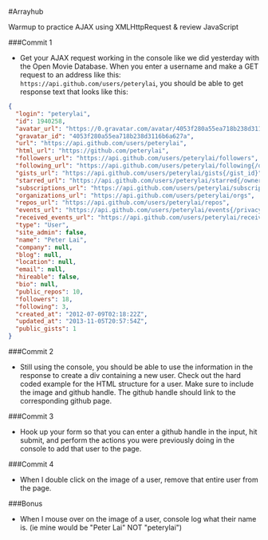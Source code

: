 #Arrayhub

Warmup to practice AJAX using XMLHttpRequest & review JavaScript

###Commit 1

* Get your AJAX request working in the console like we did yesterday with the Open Movie Database. When you enter a username and make a GET request to an address like this: `https://api.github.com/users/peterylai`, you should be able to get response text that looks like this:

```json
{
  "login": "peterylai",
  "id": 1940258,
  "avatar_url": "https://0.gravatar.com/avatar/4053f280a55ea718b238d3116b6a627a?d=https%3A%2F%2Fidenticons.github.com%2Fdb486e14f5d3617c0a08b61015e56d3d.png&r=x",
  "gravatar_id": "4053f280a55ea718b238d3116b6a627a",
  "url": "https://api.github.com/users/peterylai",
  "html_url": "https://github.com/peterylai",
  "followers_url": "https://api.github.com/users/peterylai/followers",
  "following_url": "https://api.github.com/users/peterylai/following{/other_user}",
  "gists_url": "https://api.github.com/users/peterylai/gists{/gist_id}",
  "starred_url": "https://api.github.com/users/peterylai/starred{/owner}{/repo}",
  "subscriptions_url": "https://api.github.com/users/peterylai/subscriptions",
  "organizations_url": "https://api.github.com/users/peterylai/orgs",
  "repos_url": "https://api.github.com/users/peterylai/repos",
  "events_url": "https://api.github.com/users/peterylai/events{/privacy}",
  "received_events_url": "https://api.github.com/users/peterylai/received_events",
  "type": "User",
  "site_admin": false,
  "name": "Peter Lai",
  "company": null,
  "blog": null,
  "location": null,
  "email": null,
  "hireable": false,
  "bio": null,
  "public_repos": 10,
  "followers": 18,
  "following": 3,
  "created_at": "2012-07-09T02:18:22Z",
  "updated_at": "2013-11-05T20:57:54Z",
  "public_gists": 1
}
```

###Commit 2

* Still using the console, you should be able to use the information in the response to create a div containing a new user. Check out the hard coded example for the HTML structure for a user. Make sure to include the image and github handle. The github handle should link to the corresponding github page.

###Commit 3

* Hook up your form so that you can enter a github handle in the input, hit submit, and perform the actions you were previously doing in the console to add that user to the page.

###Commit 4

* When I double click on the image of a user, remove that entire user from the page.

###Bonus

* When I mouse over on the image of a user, console log what their name is. (ie mine would be "Peter Lai" NOT "peterylai")
